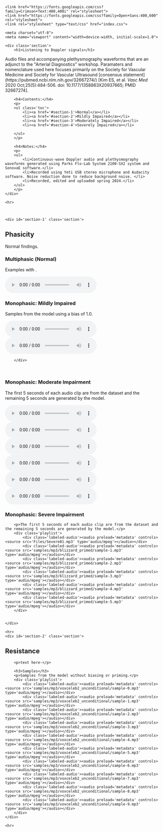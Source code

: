 <head>
    <title>Doppler audio files</title>

    <link href="https://fonts.googleapis.com/css?family=Crimson+Text:400,400i" rel="stylesheet">
    <link href="https://fonts.googleapis.com/css?family=Open+Sans:400,600" rel="stylesheet">
    <link rel="stylesheet" type="text/css" href="index.css">

    <meta charset="utf-8">
    <meta name="viewport" content="width=device-width, initial-scale=1.0">
</head>

<body>

    <div class='section'>
        <h1>Listening to Doppler signals</h1>
<p>Audio files and accompanying plethysmography waveforms that are an adjunct to the "Arterial Diagnostics" workshop. Paramaters and nomenclature used here focuses primarily on the Society for Vascular Medicine and Society for Vascular Ultrasound [consensus statement](https://pubmed.ncbi.nlm.nih.gov/32667274/) [Kim ES, et al. <i>Vasc Med</i> 2020 Oct;25(5):484-506. doi: 10.1177/1358863X20937665; PMID 32667274].
</p>

        <h4>Contents:</h4>
        <p>
        <ul class='toc'>
            <li><a href='#section-1'>Normal</a></li>
            <li><a href='#section-2'>Mildly Impaired</a></li>
            <li><a href='#section-3'>Moderately Impaired</a></li>
            <li><a href='#section-4'>Severely Impaired</a></li>
            
        </ul>
        </p>

        <h4>Notes:</h4>
        <p>
        <ul>
            <li>Continuous-wave Doppler audio and plethysmography waveforms generated using Parks Flo-Lab System 2100-SX2 system and SonovaE software.</li>
            <li>Recorded using Yeti USB stereo microphone and Audacity software. Noise reduction done to reduce background noise. </li>
            <li>Recorded, edited and uploaded spring 2024.</li>
        </ul>
        </p>
    </div>

    <hr>



    <div id='section-1' class='section'>
<h2>Phasicity</h2>
        <p>Normal findings.</p>

<h3>Multiphasic (Normal)</h3>
        <p>Examples with .</p>
        <div class='playlist'>
            <div class='labeled-audio'><audio preload='metadata' controls><source src='Files/Moderate01.mp3' type='audio/mpeg'></audio></div>
        </div>

<h3>Monophasic: Mildly Impaired </h3>
        <p>Samples from the model using a bias of 1.0.</p>
        <div class='playlist'>
            <div class='labeled-audio'><audio preload='metadata' controls><source src='samples/mp3/blizzard_biased/sample-0.mp3' type='audio/mpeg'></audio></div>
            <div class='labeled-audio'><audio preload='metadata' controls><source src='samples/mp3/blizzard_biased/sample-1.mp3' type='audio/mpeg'></audio></div>
            
        </div>
<br>
<h3>Monophasic: Moderate Impairment </h3>
        <p>The first 5 seconds of each audio clip are from the dataset and the remaining 5 seconds are generated by the model.</p>
        <div class='playlist'>
            <div class='labeled-audio'><audio preload='metadata' controls><source src='Files/Moderate01.mp3' type='audio/mpeg'></audio></div>
            <div class='labeled-audio'><audio preload='metadata' controls><source src='samples/mp3/blizzard_primed/sample-1.mp3' type='audio/mpeg'></audio></div>
            <div class='labeled-audio'><audio preload='metadata' controls><source src='samples/mp3/blizzard_primed/sample-2.mp3' type='audio/mpeg'></audio></div>
            <div class='labeled-audio'><audio preload='metadata' controls><source src='samples/mp3/blizzard_primed/sample-3.mp3' type='audio/mpeg'></audio></div>
            <div class='labeled-audio'><audio preload='metadata' controls><source src='samples/mp3/blizzard_primed/sample-4.mp3' type='audio/mpeg'></audio></div>
            <div class='labeled-audio'><audio preload='metadata' controls><source src='samples/mp3/blizzard_primed/sample-5.mp3' type='audio/mpeg'></audio></div>
        </div>

<h3>Monophasic: Severe Impairment </h3>

        <p>The first 5 seconds of each audio clip are from the dataset and the remaining 5 seconds are generated by the model.</p>
        <div class='playlist'>
            <div class='labeled-audio'><audio preload='metadata' controls><source src='Files/Severe01.mp3' type='audio/mpeg'></audio></div>
            <div class='labeled-audio'><audio preload='metadata' controls><source src='samples/mp3/blizzard_primed/sample-1.mp3' type='audio/mpeg'></audio></div>
            <div class='labeled-audio'><audio preload='metadata' controls><source src='samples/mp3/blizzard_primed/sample-2.mp3' type='audio/mpeg'></audio></div>
            <div class='labeled-audio'><audio preload='metadata' controls><source src='samples/mp3/blizzard_primed/sample-3.mp3' type='audio/mpeg'></audio></div>
            <div class='labeled-audio'><audio preload='metadata' controls><source src='samples/mp3/blizzard_primed/sample-4.mp3' type='audio/mpeg'></audio></div>
            <div class='labeled-audio'><audio preload='metadata' controls><source src='samples/mp3/blizzard_primed/sample-5.mp3' type='audio/mpeg'></audio></div>
        </div>

        
    </div>

    <hr>
    <div id='section-2' class='section'>
    
<h2>Resistance</h2>
    
        <p>text here-</p>

        <h3>Samples</h3>
        <p>Samples from the model without biasing or priming.</p>
        <div class='playlist'>
            <div class='labeled-audio'><audio preload='metadata' controls><source src='samples/mp3/voxceleb2_unconditional/sample-0.mp3' type='audio/mpeg'></audio></div>
            <div class='labeled-audio'><audio preload='metadata' controls><source src='samples/mp3/voxceleb2_unconditional/sample-1.mp3' type='audio/mpeg'></audio></div>
            <div class='labeled-audio'><audio preload='metadata' controls><source src='samples/mp3/voxceleb2_unconditional/sample-2.mp3' type='audio/mpeg'></audio></div>
            <div class='labeled-audio'><audio preload='metadata' controls><source src='samples/mp3/voxceleb2_unconditional/sample-3.mp3' type='audio/mpeg'></audio></div>
            <div class='labeled-audio'><audio preload='metadata' controls><source src='samples/mp3/voxceleb2_unconditional/sample-4.mp3' type='audio/mpeg'></audio></div>
            <div class='labeled-audio'><audio preload='metadata' controls><source src='samples/mp3/voxceleb2_unconditional/sample-5.mp3' type='audio/mpeg'></audio></div>
            <div class='labeled-audio'><audio preload='metadata' controls><source src='samples/mp3/voxceleb2_unconditional/sample-6.mp3' type='audio/mpeg'></audio></div>
            <div class='labeled-audio'><audio preload='metadata' controls><source src='samples/mp3/voxceleb2_unconditional/sample-7.mp3' type='audio/mpeg'></audio></div>
            <div class='labeled-audio'><audio preload='metadata' controls><source src='samples/mp3/voxceleb2_unconditional/sample-8.mp3' type='audio/mpeg'></audio></div>
            <div class='labeled-audio'><audio preload='metadata' controls><source src='samples/mp3/voxceleb2_unconditional/sample-9.mp3' type='audio/mpeg'></audio></div>
        </div>
    </div>

    <hr>




</body>

<script>
document
    .getElementById('select-speaker')
    .addEventListener('change', function () {
        'use strict';
        var targets = document.getElementsByClassName("select-speaker")
        for (let i = 0; i < targets.length; i++) {
            name = "samples/mp3/ted_speakers/" + this.value + "/sample-" + i.toString() + ".mp3"
            targets[i].setAttribute("src", name)
            targets[i].parentElement.load()
        }
});
</script>
